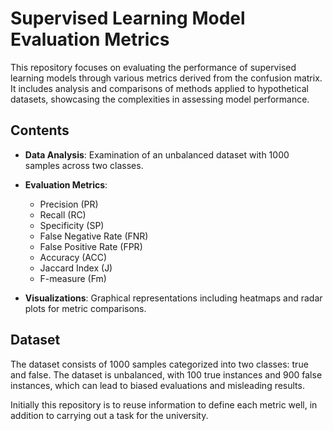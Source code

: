 # Supervised Learning Model Evaluation Metrics

This repository focuses on evaluating the performance of supervised learning models through various metrics derived from the confusion matrix. It includes analysis and comparisons of methods applied to hypothetical datasets, showcasing the complexities in assessing model performance.

## Contents

- **Data Analysis**: Examination of an unbalanced dataset with 1000 samples across two classes.
- **Evaluation Metrics**:
  - Precision (PR)
  - Recall (RC)
  - Specificity (SP)
  - False Negative Rate (FNR)
  - False Positive Rate (FPR)
  - Accuracy (ACC)
  - Jaccard Index (J)
  - F-measure (Fm)
  
- **Visualizations**: Graphical representations including heatmaps and radar plots for metric comparisons.

## Dataset

The dataset consists of 1000 samples categorized into two classes: true and false. The dataset is unbalanced, with 100 true instances and 900 false instances, which can lead to biased evaluations and misleading results. 



Initially this repository is to reuse information to define each metric well, in addition to carrying out a task for the university.
